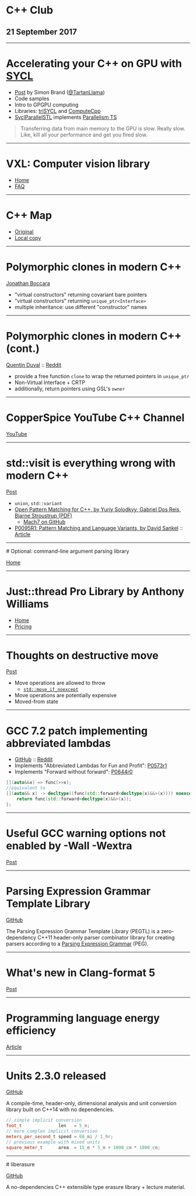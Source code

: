 <!-- page_number: true -->
<!-- $theme: default -->

# C++ Club

## 21 September 2017

---

# Accelerating your C++ on GPU with [SYCL](https://www.khronos.org/sycl)

* [Post](https://blog.tartanllama.xyz/sycl/) by Simon Brand ([@TartanLlama](https://twitter.com/TartanLlama))
* Code samples
* Intro to GPGPU computing
* Libraries: [triSYCL](https://github.com/Xilinx/triSYCL) and [ComputeCpp](https://www.codeplay.com/products/computesuite/computecpp)
* [SyclParallelSTL](https://github.com/KhronosGroup/SyclParallelSTL) implements [Parallelism TS](https://github.com/cplusplus/parallelism-ts)

> Transferring data from main memory to the GPU is slow. Really slow. Like, kill all your performance and get you fired slow.

---

# VXL: Computer vision library

* [Home](http://vxl.sourceforge.net)
* [FAQ](http://vxl.sourceforge.net/vxl-users-faq.html)

---

# C++ Map

* [Original](http://cppmap.jimblog.me/cppmap_v3.png)
* [Local copy](img/cppmap_v3.png)

---

# Polymorphic clones in modern C++

[Jonathan Boccara](https://www.fluentcpp.com/2017/09/08/make-polymorphic-copy-modern-cpp/)

* "virtual constructors" returning covariant bare pointers
* "virtual constructors" returning `unique_ptr<Interface>`
* multiple inheritance: use different "constructor" names

---

# Polymorphic clones in modern C++ (cont.)

[Quentin Duval](https://deque.blog/2017/09/08/how-to-make-a-better-polymorphic-clone/) :: [Reddit](https://www.reddit.com/r/cpp/comments/6yug0q/how_to_make_a_better_polymorphic_clone_in_modern/)

* provide a free function `clone` to wrap the returned pointers in `unique_ptr`
* Non-Virtual Interface + CRTP
* additionally, return pointers using GSL's `owner`

---

# CopperSpice YouTube C++ Channel

[YouTube](https://www.youtube.com/channel/UC-lNlWEq0kpMcThO-I81ZdQ/videos)

---

# std::visit is everything wrong with modern C++

[Post](https://bitbashing.io/std-visit.html)

* `union`, `std::variant`
* [Open Pattern Matching for C++, by Yuriy Solodkyy, Gabriel Dos Reis, Bjarne Stroustrup (PDF)](http://www.stroustrup.com/OpenPatternMatching.pdf)
  - [Mach7 on GitHub](https://github.com/solodon4/Mach7)
* [P0095R1: Pattern Matching and Language Variants, by David Sankel](http://www.open-std.org/jtc1/sc22/wg21/docs/papers/2016/p0095r1.html) :: [Article](http://davidsankel.com/uncategorized/c-language-support-for-pattern-matching-and-variants/)

---

# Optional: command-line argument parsing library

[Home](https://mulholland.xyz/docs/optional/)

---

# Just::thread Pro Library by Anthony Williams

* [Home](https://www.stdthread.co.uk)
* [Pricing](https://www.stdthread.co.uk/order.html)

---

# Thoughts on destructive move

[Post](http://foonathan.net/blog/2017/09/14/destructive-move.html)

* Move operations are allowed to throw
  - [`std::move_if_noexcept`](http://en.cppreference.com/w/cpp/utility/move_if_noexcept)
* Move operations are potentially expensive
* Moved-from state

---

# GCC 7.2 patch implementing abbreviated lambdas

* [GitHub](https://github.com/DaemonSnake/gcc-abriviated-cpp-lambda) :: [Reddit](https://www.reddit.com/r/cpp/comments/708tpd/c_abbreviated_lambdas_for_fun_and_profit_gcc72/)
* Implements "Abbreviated Lambdas for Fun and Profit": [P0573r1](http://www.open-std.org/jtc1/sc22/wg21/docs/papers/2017/p0573r1.html)
* Implements "Forward without forward": [P0644r0](http://www.open-std.org/jtc1/sc22/wg21/docs/papers/2017/p0644r0.html)

```cpp
[](auto&&x) => func(>>x);
//equivalent to
[](auto&& x) -> decltype((func(std::forward<decltype(x)&&>(x)))) noexcept(noexcept(func(std::forward<decltype(x)&&>(x)))) {
    return func(std::forward<decltype(x)&&>(x));
};
```

---

# Useful GCC warning options not enabled by -Wall -Wextra

[Post](https://kristerw.blogspot.co.uk/2017/09/useful-gcc-warning-options-not-enabled.html)

---

# Parsing Expression Grammar Template Library

[GitHub](https://github.com/taocpp/PEGTL)

The Parsing Expression Grammar Template Library (PEGTL) is a zero-dependency C++11 header-only parser combinator library for creating parsers according to a [Parsing Expression Grammar](http://en.wikipedia.org/wiki/Parsing_expression_grammar) (PEG).

---

# What's new in Clang-format 5

[Post](https://blog.benoitblanchon.fr/clang-format-5/)

---

# Programming language energy efficiency

[Article](https://sites.google.com/view/energy-efficiency-languages/results)

---

# Units 2.3.0 released

[GitHub](https://github.com/nholthaus/units/tree/v2.3.0)

A compile-time, header-only, dimensional analysis and unit conversion library built on C++14 with no dependencies.

```cpp
// simple implicit conversion
foot_t              len   = 5_m;
// more complex implicit conversion
meters_per_second_t speed = 60_mi / 1_hr;
// previous example with mixed units
square_meter_t      area  = 15_m * 5_m + 1000_cm * 1000_cm;
```

---

# liberasure

[GitHub](https://github.com/atomgalaxy/liberasure)

A no-dependencies C++ extensible type erasure library + lecture material.
